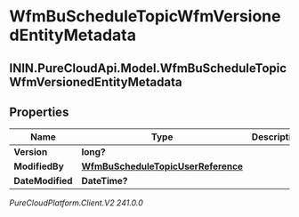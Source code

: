 # WfmBuScheduleTopicWfmVersionedEntityMetadata

## ININ.PureCloudApi.Model.WfmBuScheduleTopicWfmVersionedEntityMetadata

## Properties

|Name | Type | Description | Notes|
|------------ | ------------- | ------------- | -------------|
| **Version** | **long?** |  | [optional] |
| **ModifiedBy** | [**WfmBuScheduleTopicUserReference**](WfmBuScheduleTopicUserReference) |  | [optional] |
| **DateModified** | **DateTime?** |  | [optional] |



_PureCloudPlatform.Client.V2 241.0.0_
